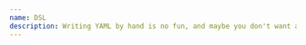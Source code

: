 ```yaml
---
name: DSL
description: Writing YAML by hand is no fun, and maybe you don't want a GUI, so use a Domain Specific Language to write OpenAPI in your language of choice.
---
```


